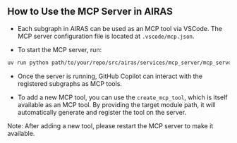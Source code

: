 ## How to Use the MCP Server in AIRAS

- Each subgraph in AIRAS can be used as an MCP tool via VSCode.
The MCP server configuration file is located at `.vscode/mcp.json`.

- To start the MCP server, run:
```bash
uv run python path/to/your/repo/src/airas/services/mcp_server/mcp_server.py
```
- Once the server is running, GitHub Copilot can interact with the registered subgraphs as MCP tools.

- To add a new MCP tool, you can use the `create_mcp_tool`, which is itself available as an MCP tool.
By providing the target module path, it will automatically generate and register the tool on the server.

Note: After adding a new tool, please restart the MCP server to make it available.